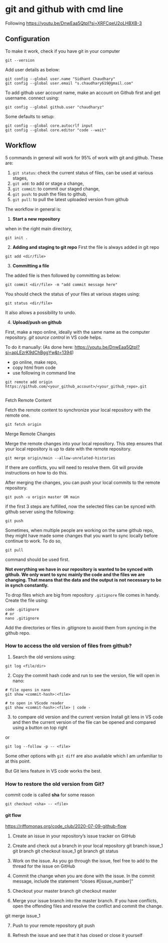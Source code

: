 # git and github with cmd line
Following https://youtu.be/DnwEaa5QtpI?si=XRFCqeU2oLHBXB-3
## Configuration
To make it work, check if you have git in your computer
```
git --version
```

Add user details as below:
```
git config --global user.name "Sidhant Chaudhary"
git config --global user.email "s.chaudhary619@gmail.com"
```

To add github user account name, make an account on Github first and get username. connect using:

```
git config --global github.user "chaudharyz"
```

Some defaults to setup:
```
git config --global core.autocrlf input
git config --global core.editor "code --wait"
```

## Workflow
5 commands in general will work for 95% of work with git and github. These are: 
1. `git status`: check the current status of files, can be used at various stages, 
2. `git add`: to add or stage a change, 
3. `git commit`: to commit our staged change, 
4. `git push`: to push the files to github, 
5. `git pull`: to pull the latest uploaded version from github

The workflow in general is: 
1. **Start a new repository** 

when in the right main directory, 
```
git init .
 ```

2. **Adding and staging to git repo**
First the file is always added in git repo

```
git add <dir/file>
```

3. **Committing a file**

The added file is then followed by committing as below:

```
git commit <dir/file> -m "add commit message here"
```

You should check the status of your files at various stages using: 

```
git status <dir/file>
```

It also allows a possibility to undo.

4. **Upload/push on github**

First, make a repo online, ideally with the same name as the computer repository. 
*git source control* in VS code helps. 

To do it manually: (As done here: https://youtu.be/DnwEaa5QtpI?si=apLEzrK9dChBggYw&t=1394)
* go online, make repo, 
* copy html from code
* use following in command line
```
git remote add origin https://github.com/<your_github_account>/<your_github_repo>.git


```

Fetch Remote Content

Fetch the remote content to synchronize your local repository with the remote one.

```
git fetch origin
```
Merge Remote Changes

Merge the remote changes into your local repository. This step ensures that your local repository is up to date with the remote repository.

```
git merge origin/main --allow-unrelated-histories
```

If there are conflicts, you will need to resolve them. Git will provide instructions on how to do this.

After merging the changes, you can push your local commits to the remote repository.
```
git push -u origin master OR main
```

if the first 3 steps are fulfilled, now the selected files can be synced with github server using the following: 

```
git push
```

Sometimes, when multiple people are working on the same github repo, they might have made some changes that you want to sync locally before continue to work. To do so, 
```
git pull 
```
command should be used first.

**Not everything we have in our repository is wanted to be synced with github. We only want to sync mainly the code and the files we are changing. That means that the data and the output is not necessary to be in synch constantly.** 

To drop files which are big from repository `.gitignore` file comes in handy. Create the file using:

```
code .gitignore
# or 
nano .gitignore 
``` 

Add the directories or files in .gitignore to avoid them from syncing in the github repo. 

### How to access the old version of files from github?
1. Search the old versions using:
```
git log <file/dir>
```

2. Copy the commit hash code and run to see the version, file will open in nano: 


```
# file opens in nano
git show <commit-hash>:<file>

# to open in VScode reader
git show <commit-hash>:<file> | code -
```

3. to compare old version and the current version
Install git lens in VS code and then the current version of the file can be opened and compared using a button on top right

or

```
git log --follow -p -- <file>
```

Some other options with `git diff` are also available which I am unfamiliar to at this point. 

But Git lens feature in VS code works the best. 

### How to restore the old version from Git?
commit code is called **sha** for some reason

```
git checkout <sha> -- <file>
```

#### git flow
https://riffomonas.org/code_club/2020-07-09-github-flow 

1. Create an issue in your repository’s issue tracker on GitHub
2. Create and check out a branch in your local repository
git branch issue_1
git branch
git checkout issue_1
git branch
git status

3. Work on the issue. As you go through the issue, feel free to add to the thread for the issue on GitHub

4. Commit the change when you are done with the issue. In the commit message, include the statement “closes #[issue_number]”

5. Checkout your master branch
git checkout master

6. Merge your issue branch into the master branch. If you have conflicts, open the offending files and resolve the conflict and commit the change.

git merge issue_1

7. Push to your remote repository
git push

8. Refresh the issue and see that it has closed or close it yourself

